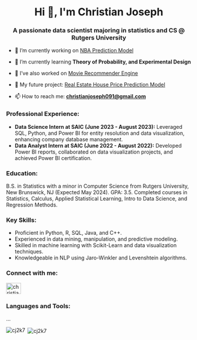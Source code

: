 <h1 align="center">Hi 👋, I'm Christian Joseph</h1>
<h3 align="center">A passionate data scientist majoring in statistics and CS @ Rutgers University</h3>

- 🔭 I’m currently working on [NBA Prediction Model](https://github.com/cj2k7/Christian-Joseph/blob/main/NBA%20Prediction.ipynb)

- 🌱 I’m currently learning **Theory of Probability, and Experimental Design**

- 👯 I’ve also worked on [Movie Recommender Engine](https://github.com/cj2k7/Christian-Joseph/blob/main/Movie%20Recommender.ipynb)

- 🤝 My future project: [Real Estate House Price Prediction Model](https://github.com/cj2k7/Christian-Joseph/blob/main/Real%20Estate.ipynb)

- 📫 How to reach me: **christianjoseph091@gmail.com**

<h3 align="left">Professional Experience:</h3>
<ul>
  <li><strong>Data Science Intern at SAIC (June 2023 - August 2023):</strong> Leveraged SQL, Python, and Power BI for entity resolution and data visualization, enhancing company database management.</li>
  <li><strong>Data Analyst Intern at SAIC (June 2022 - August 2022):</strong> Developed Power BI reports, collaborated on data visualization projects, and achieved Power BI certification.</li>
</ul>

<h3 align="left">Education:</h3>
<p>B.S. in Statistics with a minor in Computer Science from Rutgers University, New Brunswick, NJ (Expected May 2024). GPA: 3.5. Completed courses in Statistics, Calculus, Applied Statistical Learning, Intro to Data Science, and Regression Methods.</p>

<h3 align="left">Key Skills:</h3>
<ul>
  <li>Proficient in Python, R, SQL, Java, and C++.</li>
  <li>Experienced in data mining, manipulation, and predictive modeling.</li>
  <li>Skilled in machine learning with Scikit-Learn and data visualization techniques.</li>
  <li>Knowledgeable in NLP using Jaro-Winkler and Levenshtein algorithms.</li>
</ul>

<h3 align="left">Connect with me:</h3>
<p align="left">
<a href="https://linkedin.com/in/christian-joseph-320a63225" target="blank"><img align="center" src="https://raw.githubusercontent.com/rahuldkjain/github-profile-readme-generator/master/src/images/icons/Social/linked-in-alt.svg" alt="christian-joseph-320a63225" height="30" width="40" /></a>
</p>

<h3 align="left">Languages and Tools:</h3>
<p align="left"> ... </p> <!-- Your existing languages and tools icons here -->

<p><img align="left" src="https://github-readme-stats.vercel.app/api/top-langs?username=cj2k7&show_icons=true&locale=en&layout=compact" alt="cj2k7" /></p>

<p>&nbsp;<img align="center" src="https://github-readme-stats.vercel.app/api?username=cj2k7&show_icons=true&locale=en" alt="cj2k7" /></p>

